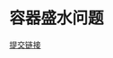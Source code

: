 # 容器盛水问题

[提交链接](https://www.nowcoder.com/practice/31c1aed01b394f0b8b7734de0324e00f?tpId=117&&tqId=35269&rp=1&ru=/ta/job-code-high&qru=/ta/job-code-high/question-ranking)